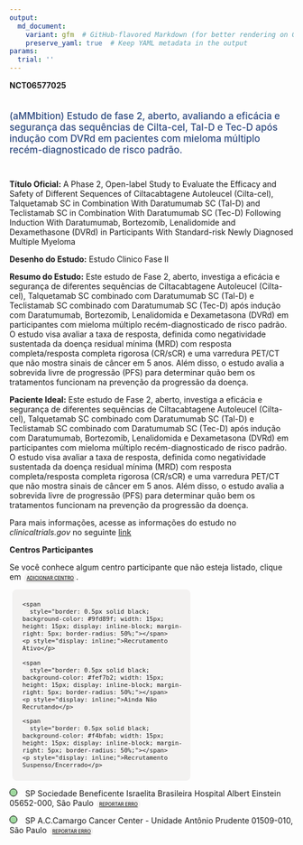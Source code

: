 ```yaml
---
output: 
  md_document:
    variant: gfm  # GitHub-flavored Markdown (for better rendering on GitHub)
    preserve_yaml: true  # Keep YAML metadata in the output
params:
  trial: ''
---
```


**NCT06577025**

<div style="padding: 5px 5px 5px 0px; font-size: 1.20em; font-weight: 500; color: #2E4A7F; text-align: left; margin-bottom: 20px">

(aMMbition) Estudo de fase 2, aberto, avaliando a eficácia e segurança
das sequências de Cilta-cel, Tal-D e Tec-D após indução com DVRd em
pacientes com mieloma múltiplo recém-diagnosticado de risco padrão.

</div>

**Título Oficial:** A Phase 2, Open-label Study to Evaluate the Efficacy
and Safety of Different Sequences of Ciltacabtagene Autoleucel
(Cilta-cel), Talquetamab SC in Combination With Daratumumab SC (Tal-D)
and Teclistamab SC in Combination With Daratumumab SC (Tec-D) Following
Induction With Daratumumab, Bortezomib, Lenalidomide and Dexamethasone
(DVRd) in Participants With Standard-risk Newly Diagnosed Multiple
Myeloma

**Desenho do Estudo:** Estudo Clinico Fase II

**Resumo do Estudo:** Este estudo de Fase 2, aberto, investiga a
eficácia e segurança de diferentes sequências de Ciltacabtagene
Autoleucel (Cilta-cel), Talquetamab SC combinado com Daratumumab SC
(Tal-D) e Teclistamab SC combinado com Daratumumab SC (Tec-D) após
indução com Daratumumab, Bortezomib, Lenalidomida e Dexametasona (DVRd)
em participantes com mieloma múltiplo recém-diagnosticado de risco
padrão. O estudo visa avaliar a taxa de resposta, definida como
negatividade sustentada da doença residual mínima (MRD) com resposta
completa/resposta completa rigorosa (CR/sCR) e uma varredura PET/CT que
não mostra sinais de câncer em 5 anos. Além disso, o estudo avalia a
sobrevida livre de progressão (PFS) para determinar quão bem os
tratamentos funcionam na prevenção da progressão da doença.

**Paciente Ideal:** Este estudo de Fase 2, aberto, investiga a eficácia
e segurança de diferentes sequências de Ciltacabtagene Autoleucel
(Cilta-cel), Talquetamab SC combinado com Daratumumab SC (Tal-D) e
Teclistamab SC combinado com Daratumumab SC (Tec-D) após indução com
Daratumumab, Bortezomib, Lenalidomida e Dexametasona (DVRd) em
participantes com mieloma múltiplo recém-diagnosticado de risco padrão.
O estudo visa avaliar a taxa de resposta, definida como negatividade
sustentada da doença residual mínima (MRD) com resposta
completa/resposta completa rigorosa (CR/sCR) e uma varredura PET/CT que
não mostra sinais de câncer em 5 anos. Além disso, o estudo avalia a
sobrevida livre de progressão (PFS) para determinar quão bem os
tratamentos funcionam na prevenção da progressão da doença.

Para mais informações, acesse as informações do estudo no
*clinicaltrials.gov* no seguinte
[link](https://clinicaltrials.gov/ct2/show/NCT06577025)

**Centros Participantes**

Se você conhece algum centro participante que não esteja listado, clique
em
<span style="color: #2E4A7F; margin-left: 2px; padding: 4px; background-color: #f3f2f1; border-radius: 8px; font-weight: 500; font-size: 0.6em"><a
href="https://flazar.shinyapps.io/formsapp?study_nct_id=NCT06577025&amp;location_id=N%2FA&amp;location_full_name=N%2FA&amp;form_type=Adicionar%20Centro"
target="_blank">ADICIONAR CENTRO</a></span>.

<div style="margin-bottom: 8px; margin-left: 5px; padding: 8px; max-width: 300px; background-color: #f3f2f1; border-radius: 8px; font-size: 0.9em">

<div style="margin-left: 10px;">

    <span 
      style="border: 0.5px solid black; background-color: #9fd89f; width: 15px; height: 15px; display: inline-block; margin-right: 5px; border-radius: 50%;"></span>
    <p style="display: inline;">Recrutamento Ativo</p>

</div>

<div style="margin-left: 10px;">

    <span 
      style="border: 0.5px solid black; background-color: #fef7b2; width: 15px; height: 15px; display: inline-block; margin-right: 5px; border-radius: 50%;"></span>
    <p style="display: inline;">Ainda Não Recrutando</p>

</div>

<div style="margin-left: 10px;">

    <span 
      style="border: 0.5px solid black; background-color: #f4bfab; width: 15px; height: 15px; display: inline-block; margin-right: 5px; border-radius: 50%;"></span>
    <p style="display: inline;">Recrutamento Suspenso/Encerrado</p>

</div>

</div>

<span style="border: 0.5px solid black; display: inline-block; width: 12px; height: 12px; border-radius: 50%; margin-right: 10px; padding-bottom: 0px; background-color: #9fd89f;"></span>
SP Sociedade Beneficente Israelita Brasileira Hospital Albert Einstein
05652-000, São Paulo
<span style="color: #2E4A7F; margin-left: 2px; padding: 4px; background-color: #f3f2f1; border-radius: 8px; font-weight: 500; font-size: 0.6em"><a
href="https://flazar.shinyapps.io/formsapp?study_nct_id=NCT06577025&amp;location_id=SOCIEDADEBENEFICENTEISRAELITABRASILEIRAHOSPITALALBERTEINSTEINSAOPAULO05652900BRAZIL&amp;location_full_name=Sociedade%20Beneficente%20Israelita%20Brasileira%20Hospital%20Albert%20Einstein%2C%2005652-000%2C%20S%C3%A3o%20Paulo&amp;form_type=Reportar%20Erro"
target="_blank">REPORTAR ERRO</a></span>

<span style="border: 0.5px solid black; display: inline-block; width: 12px; height: 12px; border-radius: 50%; margin-right: 10px; padding-bottom: 0px; background-color: #9fd89f;"></span>
SP A.C.Camargo Cancer Center - Unidade Antônio Prudente 01509-010, São
Paulo
<span style="color: #2E4A7F; margin-left: 2px; padding: 4px; background-color: #f3f2f1; border-radius: 8px; font-weight: 500; font-size: 0.6em"><a
href="https://flazar.shinyapps.io/formsapp?study_nct_id=NCT06577025&amp;location_id=FUNDACAOANTONIOPRUDENTEACCAMARGOCANCERCENTERSAOPAULO01509900BRAZIL&amp;location_full_name=A.C.Camargo%20Cancer%20Center%20-%20Unidade%20Ant%C3%B4nio%20Prudente%2C%2001509-010%2C%20S%C3%A3o%20Paulo&amp;form_type=Reportar%20Erro"
target="_blank">REPORTAR ERRO</a></span>
